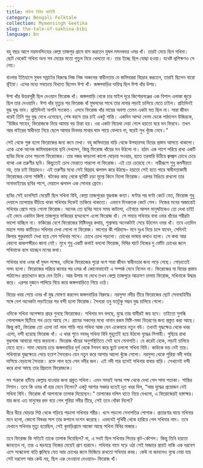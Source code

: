 ```yaml
---
title: সখিনা বিবির কাহিনী
category: Bengali Folktale
collection: Mymensingh Geetika
slug: the-tale-of-sakhina-bibi
language: bn
---
```


বহু বছর আগে ময়মনসিংহের কেল্লা তাজপুর গ্রামে বাস করতেন মুঘল মসনবদার ওমর খাঁ। তারই মেয়ে ছিল সখিনা। ছোট থেকেই সখিনা অন্য সব মেয়ের মতো পুতুল নিয়ে খেলতো না। তার ইচ্ছে ছিল যোদ্ধা হওয়া। যথেষ্ট প্রশিক্ষণও সে নেয়।

বাংলার ইতিহাসে মুঘল সম্রাটের বিরুদ্ধে নিজ নিজ অঞ্চলের স্বাধীনতায় যে জমিদাররা বিদ্রোহ করতেন, তারাই ছিলেন বারো ভূঁইয়া। এদের মধ্যে সবচেয়ে বিখ্যাত ছিলেন ঈশা খাঁ। জঙ্গলবাড়ির দায়িত্ব ছিল ঈশা খাঁর উপর।

ঈশা খাঁর উত্তরসূরী ছিল দেওয়ান ফিরোজ খাঁ। জঙ্গলবাড়ি থেকে চার মাইল দূরে কিশোরগঞ্জের এক বিশাল এলাকা জুড়ে ছিল তার দেওয়ানি। ঈশা খাঁর মৃত্যুর পর ফিরোজ খাঁ মুঘলদের সাথে তার নানার লড়াই চালিয়ে যেতে চাইল। প্রতিদিনই যুদ্ধ যুদ্ধ ভাব। প্রতিদিনই অশনি সংকেত। এসবে ফিরোজ খাঁর মায়ের অবশ্য তেমন একটা মত ছিল না। সারা জীবন ধরেই তিনি শুধু যুদ্ধ দেখে এসেছেন, শেষ বয়সে তার চাই একটু শান্তি। একদিন আম্মা বেগম ডেকে পাঠালেন উজিরকে, “উজির সাহেব, ফিরোজকে নিয়ে আমার বড় চিন্তা হয়। ওর একটা বিয়েথা দেয়া গেলে হয়তো ঘরে মন ফিরবে। তখন আর বাইরের স্বাধীনতা নিয়ে ছেলে আমার দিনভর মাথার ঘাম পায়ে ফেলবে না, ঘরেই সুখ খুঁজে নেবে।”

সেই থেকে শুরু হলো ফিরোজের জন্য কনে দেখা। বহু জমিদারের বাড়ি থেকে উপহারসহ বিয়ের প্রস্তাব আসতে থাকলো। একে একে অনেক জমিদারকন্যার ছবি দেখলেন, কিন্তু ফিরোজ খাঁয়ের মন উঠলো না। হঠাৎ এক পাশে সরিয়ে রাখা একটি ছবির দিকে চোখ পড়লো ফিরোজের। তার নজর কাড়লো কালো ঘোড়ায় সওয়ার, হাতে তরবারি উঠিয়ে জ্বলজ্বল চোখে চেয়ে থাআ এক তরুণীর ছবি। কিছুতেই চোখ ফেরাতে পারলো না ফিরোজ। এই তো চেয়েছে সে। নারীরূপে শুধু কমনীয়তা নয়, তার চাই বিদ্রোহও। এই তরুণীর মধ্যে সেই বিদ্রোহ ঝলমল করে উঠছে– হয়তো সেই হতে পারে স্বাধীনতাকামী ফিরোজের যোগ্য সঙ্গিনী। ঘটকের কাছ থেকে ছবিটি চড়া মূল্যে কিনে নিলো ফিরোজ। এরপর টাঙিয়ে রাখলো তার নানাভাইয়ের ছবির পাশে, দেয়ালে ঝলমল এক সোনার ফ্রেমে।

ছবির সেই ডানপিটে মেয়েটি ছিল সখিনা বিবি, কেল্লা তাজপুরের যুদ্ধবাজ কন্যা। ঘণ্টার পর ঘণ্টা কেটে যেত, ফিরোজ শুধু দেয়ালে তলোয়ার উঁচিয়ে থাকা সখিনার দিকেই তাকিয়ে থাকতো। এভাবে দিনকতক কেটে গেল। নিজের মনের অজান্তেই সখিনার প্রেমে পড়ে গেলো ফিরোজ। অনেক তো ছবির সাথে সময় কাটলো, এইবারে আসল মানুষটাকেও তো দেখা চাই! এই ভেবে একদিন কিলা তাজপুরে ফকিরের ছদ্মবেশে এলো ফিরোজ খাঁ। সে সময়ে সখিনার বাবা ওমর খাঁয়ের শরীরটা ভালো যাচ্ছিল না। ফকিরের বেশে ফিরোজের মিষ্টিমধুর কথায়, শুশ্রুষায় অনেকটাই সেরে উঠলেন ওমর খাঁ। তবে এতদিন মহলে সময় কাটিয়েও সখিনার দেখা পেলো না ফিরোজ। ভাগ্যের কী পরিহাস– মনে দুঃখ নিয়ে চলে যাবেন, সেদিনই কিলার পুকুরঘাটে দেখা হয়ে গেল সখিনার সাথে। চোখে চোখ পড়লো। চোখের ভাষায় কথাও হলো। সে কথা আর কোনো কাকপক্ষীরও জানা নেই। মুখে শুধু একটি কথাই বললো ফিরোজ, দিঘির ঘাটে নিজের দু ফোঁটা চোখের জলে সখিনাকে বলে যাচ্ছেন মনের কথা।

সখিনার বাবা ওমর খাঁ মুঘল পক্ষের, ওদিকে ফিরোজের পুরো বংশ সারা জীবন স্বাধীনতার জন্য লড়ে গেছে। গোড়াতেই গলদ হলো। ফিরোজের পরিচয় জানার পর ওমর খাঁ কোনোভাবেই এ সম্পর্ক মেনে নিলেন না। ফিরোজের মা বিয়ের প্রস্তাব পাঠালেও প্রত্যাখ্যান করে দেন তিনি। আর উপায় না দেখে তখন কেল্লা তাজপুরে আক্রমণ চালায় ফিরোজ, সখিনাকে উদ্ধার করে। এরপর দুজনে পালিয়ে বিয়ে করে জঙ্গলবাড়িতে গিয়ে ওঠে।

বিয়ের খবর পেয়ে ওমর খাঁ যুদ্ধ ঘোষণা করলেন জঙ্গলবাড়ির বিরুদ্ধে। নরসুন্দা নদীর তীরে ফিরোজের ছোট সেনাবাহিনীর সঙ্গে বেশ অনেকটা লড়াইয়ের পর বন্দী হলো ফিরোজ। সৈন্যরা তবু যতটুকু সম্ভব যুদ্ধ চালিয়ে গেলো।

ওদিকে সখিনা অপেক্ষায় প্রহর গুনছে ফিরোজের। সখিনার মন বলছে, যুদ্ধে তার স্বামীরই জয় হবে। তাইতো সুগন্ধি গোলাপজল ছিটিয়ে পথ চেয়ে আছে সে। গ্রামের সকলের মধ্যে নানান রকম মিষ্টি-মন্ডা বিতরণের জন্য প্রস্তুত করা আছে। কিন্তু কই, ফিরোজ তো এলো না! লাল শাড়ি পরে সখিনা আজ যেন একেবারে নতুন বউ। তখনই যুদ্ধক্ষেত্র থেকে খবর এলো, বন্দী হয়েছে ফিরোজ খাঁ। এ খবর শুনে নববধূ সখিনা বিবি মুহূর্তেই হয়ে উঠলো যুদ্ধের সিপাহী। গুছিয়ে রাখা যুদ্ধসাজ আবারো গায়ে জড়ালো। ফিরোজ খাঁয়ের অনুপস্থিতিতে সেই হবে সেনাপতি। যে করেই হোক, লড়াই চালিয়ে যেতে হবে। সাদা ঘোড়ায় চড়ে জঙ্গলবাড়ির দুর্গ থেকে টগবগ করে ছুটে চললো সখিনা বিবি। কাউকে ভয় নেই তার। সখিনাকে যুদ্ধক্ষেত্রে পেয়ে হতাশ সৈন্যরাও যেন নতুন করে আশার আলো খুঁজে পেলো। নরসুন্দা থেকে শুরিয়া নদী পর্যন্ত দাপিয়ে বেড়ালো সৈন্যরা। রক্তে লাল হয়ে গেল নদীর জল। এই নদী পার হলেই সখিনার বাবার বাড়ি। সেখানেই বন্দী করে রাখা আছে তার প্রিয়তম ফিরোজকে।

সব শত্রুকে হটিয়ে কেল্লায় যাওয়ার জন্য প্রস্তুত সখিনা। এমন সময়ই অপর পক্ষ থেকে দেখা গেল সাদা পতাকা। শান্তির নিশান। তবে কি ওমর খাঁ হার মেনে নিলেন? একটু আশার সঞ্চার হতেই দূত খবর দিল, “আর যুদ্ধের প্রয়োজন নেই সখিনা বিবি। ফিরোজ খাঁ আপনাকে তালাক দিয়েছেন।” তালাকের দলিল হাতে নিয়ে দেখলো, এ ফিরোজেরই হস্তাক্ষর। যার জন্য এত মানুষের রক্ত বয়ে গেল শুরিয়া নদীর তীরে, সেই তবে ধোঁকা দিলো?

ধীরে ধীরে ঘোড়ার পিঠ থেকে গড়িয়ে পড়লো সখিনার শরীর। খসে পড়লো সেনাপতির পোশাক। প্রতারণার ঘায়ে সখিনার মনে হলো, কোনো বিষধর সাপ তার কপালে দংশন করেছে। এভাবেই পৃথিবী থেকে হারিয়ে গেল সখিনার নাম। তবে যেখানে সখিনার মৃত্যু হয়েছিল, সেই কুমড়িগ্রামে আজো আছে সখিনা বিবির মাজার।

তবে ফিরোজ কি সত্যিই তাকে তালাক দিয়েছিল? না, এ সবই ছিল সখিনার পিতার কূট-কৌশল। কিন্তু তিনি হয়তো জানতেন না, তার এ ষড়যন্ত্রে নিজের মেয়েই প্রাণ হারাবে। সখিনার নামে গড়ে ওঠা সেই মাজারে প্রায়ই নাকি এক দরবেশ এসে সন্ধেবেলা বাতি জ্বালিয়ে যেত আর চোখের জলে ভিজিয়ে রাখতো সখিনার কবর। কেউ না জানলেও বুঝে নেয়া যায় সেই দরবেশ আর কেউ নয়, ছিল এক দেওয়ানা দেওয়ান– ফিরোজ খাঁ।
